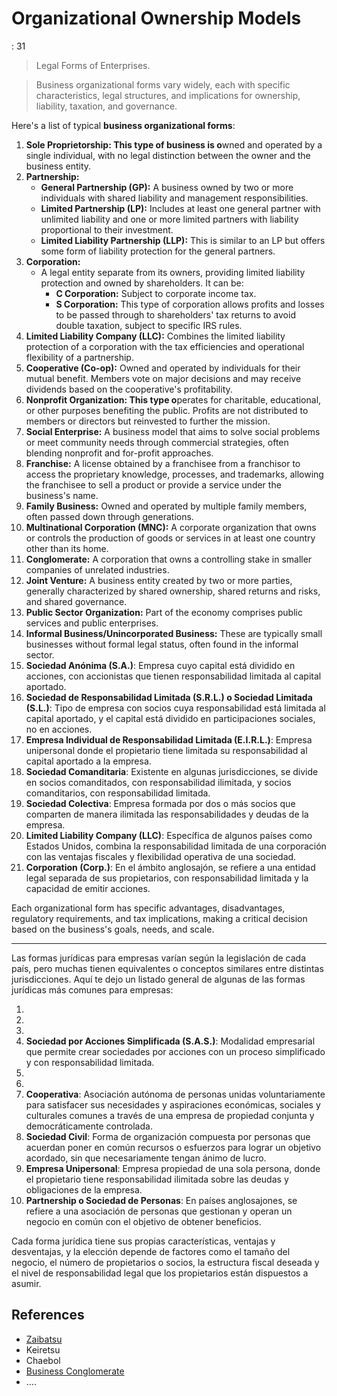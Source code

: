 # Organizational Ownership Models

: 31

> Legal Forms of Enterprises.
> 

> Business organizational forms vary widely, each with specific characteristics, legal structures, and implications for ownership, liability, taxation, and governance.
> 

Here's a list of typical **business organizational forms**:

1. **Sole Proprietorship: This type of business is o**wned and operated by a single individual, with no legal distinction between the owner and the business entity.
2. **Partnership:**
    - **General Partnership (GP):** A business owned by two or more individuals with shared liability and management responsibilities.
    - **Limited Partnership (LP):** Includes at least one general partner with unlimited liability and one or more limited partners with liability proportional to their investment.
    - **Limited Liability Partnership (LLP):** This is similar to an LP but offers some form of liability protection for the general partners.
3. **Corporation:**
    - A legal entity separate from its owners, providing limited liability protection and owned by shareholders. It can be:
        - **C Corporation:** Subject to corporate income tax.
        - **S Corporation:** This type of corporation allows profits and losses to be passed through to shareholders' tax returns to avoid double taxation, subject to specific IRS rules.
4. **Limited Liability Company (LLC):** Combines the limited liability protection of a corporation with the tax efficiencies and operational flexibility of a partnership.
5. **Cooperative (Co-op):** Owned and operated by individuals for their mutual benefit. Members vote on major decisions and may receive dividends based on the cooperative's profitability.
6. **Nonprofit Organization: This type o**perates for charitable, educational, or other purposes benefiting the public. Profits are not distributed to members or directors but reinvested to further the mission.
7. **Social Enterprise:** A business model that aims to solve social problems or meet community needs through commercial strategies, often blending nonprofit and for-profit approaches.
8. **Franchise:** A license obtained by a franchisee from a franchisor to access the proprietary knowledge, processes, and trademarks, allowing the franchisee to sell a product or provide a service under the business's name.
9. **Family Business:** Owned and operated by multiple family members, often passed down through generations.
10. **Multinational Corporation (MNC):** A corporate organization that owns or controls the production of goods or services in at least one country other than its home.
11. **Conglomerate:** A corporation that owns a controlling stake in smaller companies of unrelated industries.
12. **Joint Venture:** A business entity created by two or more parties, generally characterized by shared ownership, shared returns and risks, and shared governance.
13. **Public Sector Organization:** Part of the economy comprises public services and public enterprises.
14. **Informal Business/Unincorporated Business:** These are typically small businesses without formal legal status, often found in the informal sector.
15. **Sociedad Anónima (S.A.)**: Empresa cuyo capital está dividido en acciones, con accionistas que tienen responsabilidad limitada al capital aportado.
16. **Sociedad de Responsabilidad Limitada (S.R.L.) o Sociedad Limitada (S.L.)**: Tipo de empresa con socios cuya responsabilidad está limitada al capital aportado, y el capital está dividido en participaciones sociales, no en acciones.
17. **Empresa Individual de Responsabilidad Limitada (E.I.R.L.)**: Empresa unipersonal donde el propietario tiene limitada su responsabilidad al capital aportado a la empresa.
18. **Sociedad Comanditaria**: Existente en algunas jurisdicciones, se divide en socios comanditados, con responsabilidad ilimitada, y socios comanditarios, con responsabilidad limitada.
19. **Sociedad Colectiva**: Empresa formada por dos o más socios que comparten de manera ilimitada las responsabilidades y deudas de la empresa.
20. **Limited Liability Company (LLC)**: Específica de algunos países como Estados Unidos, combina la responsabilidad limitada de una corporación con las ventajas fiscales y flexibilidad operativa de una sociedad.
21. **Corporation (Corp.)**: En el ámbito anglosajón, se refiere a una entidad legal separada de sus propietarios, con responsabilidad limitada y la capacidad de emitir acciones.

Each organizational form has specific advantages, disadvantages, regulatory requirements, and tax implications, making a critical decision based on the business's goals, needs, and scale.

---

Las formas jurídicas para empresas varían según la legislación de cada país, pero muchas tienen equivalentes o conceptos similares entre distintas jurisdicciones. Aquí te dejo un listado general de algunas de las formas jurídicas más comunes para empresas:

1. 
2. 
3. 
4. **Sociedad por Acciones Simplificada (S.A.S.)**: Modalidad empresarial que permite crear sociedades por acciones con un proceso simplificado y con responsabilidad limitada.
5. 
6. 
7. **Cooperativa**: Asociación autónoma de personas unidas voluntariamente para satisfacer sus necesidades y aspiraciones económicas, sociales y culturales comunes a través de una empresa de propiedad conjunta y democráticamente controlada.
8. **Sociedad Civil**: Forma de organización compuesta por personas que acuerdan poner en común recursos o esfuerzos para lograr un objetivo acordado, sin que necesariamente tengan ánimo de lucro.
9. **Empresa Unipersonal**: Empresa propiedad de una sola persona, donde el propietario tiene responsabilidad ilimitada sobre las deudas y obligaciones de la empresa.
10. **Partnership o Sociedad de Personas**: En países anglosajones, se refiere a una asociación de personas que gestionan y operan un negocio en común con el objetivo de obtener beneficios.

Cada forma jurídica tiene sus propias características, ventajas y desventajas, y la elección depende de factores como el tamaño del negocio, el número de propietarios o socios, la estructura fiscal deseada y el nivel de responsabilidad legal que los propietarios están dispuestos a asumir.

## References

- [Zaibatsu](https://en.wikipedia.org/wiki/Zaibatsu)
- Keiretsu
- Chaebol
- [Business Conglomerate](https://en.wikipedia.org/wiki/Conglomerate_(company))
- ….